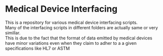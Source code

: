 # Medical Device Interfacing
This is a repository for various medical device interfacing scripts.\
Many of the interfacing scripts in different folders are actually same or very simillar.\
This is due to the fact that the format of data emitted by medical devices have minor variations even when they claim to adher to a a given specifications like HL7 or ASTM
